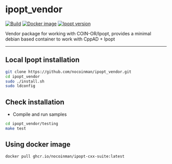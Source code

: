 # ipopt_vendor

[![Build](https://github.com/nocoinman/ipopt_vendor/actions/workflows/build-and-test.yml/badge.svg)](https://github.com/nocoinman/ipopt_vendor/actions/workflows/build-and-test.yml)
[![Docker image](https://github.com/nocoinman/ipopt_vendor/actions/workflows/docker-image.yml/badge.svg)](https://github.com/nocoinman/ipopt_vendor/actions/workflows/docker-image.yml)
[![Ipopt version](https://img.shields.io/badge/Ipopt%20-v3%2E12-blue.svg)](https://img.shields.io/badge/Ipopt%20-v3%2E12-blue.svg)

Vendor package for working with COIN-OR/Ipopt, provides a minimal debian based container to work with CppAD + Ipopt

---

## Local Ipopt installation

```bash
git clone https://github.com/nocoinman/ipopt_vendor.git
cd ipopt_vendor
sudo ./install.sh
sudo ldconfig
```

## Check installation

- Compile and run samples

```bash
cd ipopt_vendor/testing
make test
```

## Using docker image

```bash
docker pull ghcr.io/nocoinman/ipopt-cxx-suite:latest
```
